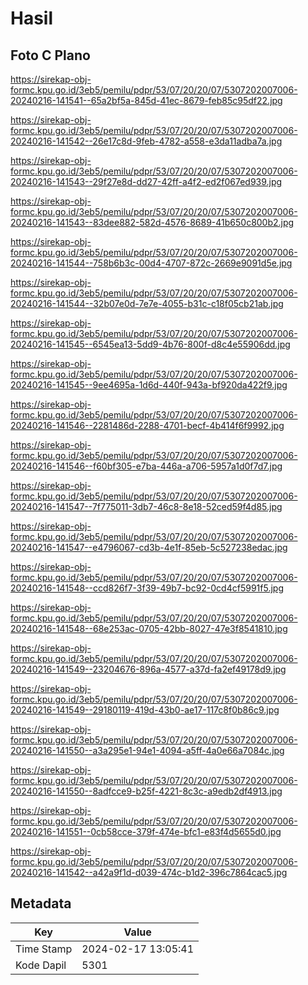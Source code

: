 # Hasil

## Foto C Plano

https://sirekap-obj-formc.kpu.go.id/3eb5/pemilu/pdpr/53/07/20/20/07/5307202007006-20240216-141541--65a2bf5a-845d-41ec-8679-feb85c95df22.jpg

https://sirekap-obj-formc.kpu.go.id/3eb5/pemilu/pdpr/53/07/20/20/07/5307202007006-20240216-141542--26e17c8d-9feb-4782-a558-e3da11adba7a.jpg

https://sirekap-obj-formc.kpu.go.id/3eb5/pemilu/pdpr/53/07/20/20/07/5307202007006-20240216-141543--29f27e8d-dd27-42ff-a4f2-ed2f067ed939.jpg

https://sirekap-obj-formc.kpu.go.id/3eb5/pemilu/pdpr/53/07/20/20/07/5307202007006-20240216-141543--83dee882-582d-4576-8689-41b650c800b2.jpg

https://sirekap-obj-formc.kpu.go.id/3eb5/pemilu/pdpr/53/07/20/20/07/5307202007006-20240216-141544--758b6b3c-00d4-4707-872c-2669e9091d5e.jpg

https://sirekap-obj-formc.kpu.go.id/3eb5/pemilu/pdpr/53/07/20/20/07/5307202007006-20240216-141544--32b07e0d-7e7e-4055-b31c-c18f05cb21ab.jpg

https://sirekap-obj-formc.kpu.go.id/3eb5/pemilu/pdpr/53/07/20/20/07/5307202007006-20240216-141545--6545ea13-5dd9-4b76-800f-d8c4e55906dd.jpg

https://sirekap-obj-formc.kpu.go.id/3eb5/pemilu/pdpr/53/07/20/20/07/5307202007006-20240216-141545--9ee4695a-1d6d-440f-943a-bf920da422f9.jpg

https://sirekap-obj-formc.kpu.go.id/3eb5/pemilu/pdpr/53/07/20/20/07/5307202007006-20240216-141546--2281486d-2288-4701-becf-4b414f6f9992.jpg

https://sirekap-obj-formc.kpu.go.id/3eb5/pemilu/pdpr/53/07/20/20/07/5307202007006-20240216-141546--f60bf305-e7ba-446a-a706-5957a1d0f7d7.jpg

https://sirekap-obj-formc.kpu.go.id/3eb5/pemilu/pdpr/53/07/20/20/07/5307202007006-20240216-141547--7f775011-3db7-46c8-8e18-52ced59f4d85.jpg

https://sirekap-obj-formc.kpu.go.id/3eb5/pemilu/pdpr/53/07/20/20/07/5307202007006-20240216-141547--e4796067-cd3b-4e1f-85eb-5c527238edac.jpg

https://sirekap-obj-formc.kpu.go.id/3eb5/pemilu/pdpr/53/07/20/20/07/5307202007006-20240216-141548--ccd826f7-3f39-49b7-bc92-0cd4cf5991f5.jpg

https://sirekap-obj-formc.kpu.go.id/3eb5/pemilu/pdpr/53/07/20/20/07/5307202007006-20240216-141548--68e253ac-0705-42bb-8027-47e3f8541810.jpg

https://sirekap-obj-formc.kpu.go.id/3eb5/pemilu/pdpr/53/07/20/20/07/5307202007006-20240216-141549--23204676-896a-4577-a37d-fa2ef49178d9.jpg

https://sirekap-obj-formc.kpu.go.id/3eb5/pemilu/pdpr/53/07/20/20/07/5307202007006-20240216-141549--29180119-419d-43b0-ae17-117c8f0b86c9.jpg

https://sirekap-obj-formc.kpu.go.id/3eb5/pemilu/pdpr/53/07/20/20/07/5307202007006-20240216-141550--a3a295e1-94e1-4094-a5ff-4a0e66a7084c.jpg

https://sirekap-obj-formc.kpu.go.id/3eb5/pemilu/pdpr/53/07/20/20/07/5307202007006-20240216-141550--8adfcce9-b25f-4221-8c3c-a9edb2df4913.jpg

https://sirekap-obj-formc.kpu.go.id/3eb5/pemilu/pdpr/53/07/20/20/07/5307202007006-20240216-141551--0cb58cce-379f-474e-bfc1-e83f4d5655d0.jpg

https://sirekap-obj-formc.kpu.go.id/3eb5/pemilu/pdpr/53/07/20/20/07/5307202007006-20240216-141542--a42a9f1d-d039-474c-b1d2-396c7864cac5.jpg


## Metadata

| Key        | Value               |
| ---------- | ------------------- |
| Time Stamp | 2024-02-17 13:05:41 |
| Kode Dapil | 5301                |



